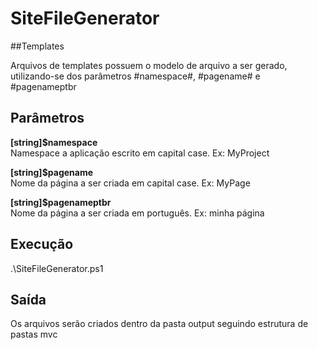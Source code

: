# SiteFileGenerator

##Templates

Arquivos de templates possuem o modelo de arquivo a ser gerado, utilizando-se dos parâmetros #namespace#, #pagename# e #pagenameptbr

## Parâmetros

<b>[string]$namespace</b><br>
Namespace a aplicação escrito em capital case. Ex: MyProject

<b>[string]$pagename</b><br>
Nome da página a ser criada em capital case. Ex: MyPage

<b>[string]$pagenameptbr</b><br>
Nome da página a ser criada em português. Ex: minha página

## Execução

.\SiteFileGenerator.ps1

## Saída

Os arquivos serão criados dentro da pasta output seguindo estrutura de pastas mvc
